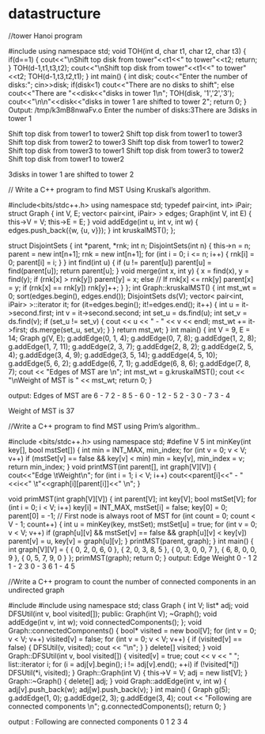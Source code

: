 # datastructure
//tower Hanoi program

#include<iostream>
using namespace std;
void TOH(int d, char t1, char t2, char t3)
{
if(d==1)
{
cout<<"\nShift top disk from tower"<<t1<<" to tower"<<t2;
return;
}
TOH(d-1,t1,t3,t2);
cout<<"\nShift top disk from tower"<<t1<<" to tower"<<t2;
TOH(d-1,t3,t2,t1);
}
int main()
{
int disk;
cout<<"Enter the number of disks:"; cin>>disk;
if(disk<1)
cout<<"There are no disks to shift";
else
cout<<"There are "<<disk<<"disks in tower 1\n";
TOH(disk, '1','2','3');
cout<<"\n\n"<<disk<<"disks in tower 1 are shifted to tower 2";
return 0;
}
Output:
   /tmp/k3mB8nwaFv.o
Enter the number of disks:3There are 3disks in tower 1

Shift top disk from tower1 to tower2
Shift top disk from tower1 to tower3
Shift top disk from tower2 to tower3
Shift top disk from tower1 to tower2
Shift top disk from tower3 to tower1
Shift top disk from tower3 to tower2
Shift top disk from tower1 to tower2

3disks in tower 1 are shifted to tower 2                  
                     

// Write a C++ program to find  MST Using  Kruskal’s algorithm.
                     
#include<bits/stdc++.h>
using namespace std;
typedef pair<int, int> iPair;
struct Graph
{
int V, E;
vector< pair<int, iPair> > edges;
Graph(int V, int E)
{
this->V = V;
this->E = E;
}
void addEdge(int u, int v, int w)
{
edges.push_back({w, {u, v}});
}
int kruskalMST();
};

struct DisjointSets
{
int *parent, *rnk;
int n;
DisjointSets(int n)
{
this->n = n;
parent = new int[n+1];
rnk = new int[n+1];
for (int i = 0; i <= n; i++)
{
rnk[i] = 0;
parent[i] = i;
}
}
int find(int u)
{
if (u != parent[u])
parent[u] = find(parent[u]);
return parent[u];
}
void merge(int x, int y)
{
x = find(x), y = find(y);
if (rnk[x] > rnk[y])
parent[y] = x;
else // If rnk[x] <= rnk[y]
parent[x] = y;
if (rnk[x] == rnk[y])
rnk[y]++;
}
};
int Graph::kruskalMST()
{
int mst_wt = 0; 
sort(edges.begin(), edges.end());
DisjointSets ds(V);
vector< pair<int, iPair> >::iterator it;
for (it=edges.begin(); it!=edges.end(); it++)
{
int u = it->second.first;
int v = it->second.second;
int set_u = ds.find(u);
int set_v = ds.find(v);
if (set_u != set_v)
{
cout << u << " - " << v << endl;
mst_wt += it->first;
ds.merge(set_u, set_v);
}
}
return mst_wt;
}
int main()
{
int V = 9, E = 14;
Graph g(V, E);
g.addEdge(0, 1, 4);
g.addEdge(0, 7, 8);
g.addEdge(1, 2, 8);
g.addEdge(1, 7, 11);
g.addEdge(2, 3, 7);
g.addEdge(2, 8, 2);
g.addEdge(2, 5, 4);
g.addEdge(3, 4, 9);
g.addEdge(3, 5, 14);
g.addEdge(4, 5, 10);
g.addEdge(5, 6, 2);
g.addEdge(6, 7, 1);
g.addEdge(6, 8, 6);
g.addEdge(7, 8, 7);
cout << "Edges of MST are \n";
int mst_wt = g.kruskalMST();
cout << "\nWeight of MST is " << mst_wt;
return 0;
} 
   
output:
   Edges of MST are 
6 - 7
2 - 8
5 - 6
0 - 1
2 - 5
2 - 3
0 - 7
3 - 4

Weight of MST is 37
   
   
//Write a C++ program to find   MST using Prim’s algorithm..
   
   #include <bits/stdc++.h>
using namespace std;
#define V 5
int minKey(int key[], bool mstSet[])
{
int min = INT_MAX, min_index;
for (int v = 0; v < V; v++)
if (mstSet[v] == false && key[v] < min)
min = key[v], min_index = v;
return min_index;
}
void printMST(int parent[], int graph[V][V])
{
cout<<"Edge \tWeight\n";
for (int i = 1; i < V; i++)
cout<<parent[i]<<" - "<<i<<" \t"<<graph[i][parent[i]]<<" \n";
}

void primMST(int graph[V][V])
{
int parent[V];
int key[V];
bool mstSet[V];
for (int i = 0; i < V; i++)
key[i] = INT_MAX, mstSet[i] = false;
key[0] = 0;
parent[0] = -1; // First node is always root of MST
for (int count = 0; count < V - 1; count++)
{
int u = minKey(key, mstSet);
mstSet[u] = true;
for (int v = 0; v < V; v++)
if (graph[u][v] && mstSet[v] == false && graph[u][v] < key[v])
parent[v] = u, key[v] = graph[u][v];
}
printMST(parent, graph);
}
int main()
{
int graph[V][V] = { { 0, 2, 0, 6, 0 },
{ 2, 0, 3, 8, 5 },
{ 0, 3, 0, 0, 7 },
{ 6, 8, 0, 0, 9 },
{ 0, 5, 7, 9, 0 } };
primMST(graph);
return 0;
}
output:
       Edge 	Weight
0 - 1 	2 
1 - 2 	3 
0 - 3 	6 
1 - 4 	5                                                        
                                                              
//Write a C++ program to count the number of connected components in an undirected graph

                                                              
#include <iostream>
#include <list>
using namespace std;
class Graph {
int V; 
list<int>* adj;
void DFSUtil(int v, bool visited[]);
public:
Graph(int V); 
~Graph();
void addEdge(int v, int w);
void connectedComponents();
};
void Graph::connectedComponents()
{
bool* visited = new bool[V];
for (int v = 0; v < V; v++)
visited[v] = false;
for (int v = 0; v < V; v++) {
if (visited[v] == false) {
DFSUtil(v, visited);
cout << "\n";
}
}
delete[] visited;
}
void Graph::DFSUtil(int v, bool visited[])
{
visited[v] = true;
cout << v << " ";
list<int>::iterator i;
for (i = adj[v].begin(); i != adj[v].end(); ++i)
if (!visited[*i])
DFSUtil(*i, visited);
}
Graph::Graph(int V)
{
this->V = V;
adj = new list<int>[V];
}
Graph::~Graph() { delete[] adj; }
void Graph::addEdge(int v, int w)
{
adj[v].push_back(w);
adj[w].push_back(v);
}
int main()
{
Graph g(5); 
g.addEdge(1, 0);
g.addEdge(2, 3);
g.addEdge(3, 4);
cout << "Following are connected components \n";
g.connectedComponents();
return 0;
}
                                                              
output  :
   Following are connected components 
0 1 
2 3 4 
